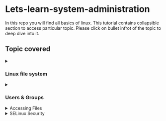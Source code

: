 # Lets-learn-system-administration
In this repo you will find all basics of linux. This tutorial contains collapsible section to access particular topic. Please click on bullet infrot of the topic to deep dive into it.  

 ## Topic covered
<details>
  <summary><h3>Linux file system</h3></summary>
  
  #### In Linux, all the files or directories are part of a single root directory. The main file in the linux is referred as the *root (/)* file.  
  
  ![Linux file System](https://computingforgeeks.com/wp-content/uploads/2020/02/linux-file-system-hierarchy-1-1024x339.png?ezimgfmt=ng:webp/ngcb18)
  
  #### Now let's see it one by one,  
  Directory type  | Types of files stored
------------- | -------------
Binary directories  | Contains binary or compiled source code files, eg, /bin, /sbin, etc.
Configuration directories  | 	Contains configuration files of the system, eg, /etc, /boot.
Data directories  | 	Stores data files, eg, /home, /root, etc.
Memory directories  | 	Stores device files which doesn't take up actual hard disk space, eg, /dev, /proc, /sys.
Usr (Unix System Resources)  | 	Contains sharable, read only data, eg, /usr/bin, /usr/lib, etc.
var (variable directory)  | 	Contains larger size data, eg, /var/log, /var/cache, etc.
Non-standard directories  |	Directories which do not come under standard FHS, eg, lost+found, /run, etc.

#### Now you know the file structure of the linux, now let's see the basic commands that are used in linux to perform basic operations

Command  |  Description  |  Example
------------- | ------------- | -------------
pwd   | 	Returns current working directory  |  *pwd*
ls    |	List the contents of a particular path  |  *ls*
mkdir  | 	Make a directory at a current directory  |  *mkdir folder*
touch *file-name*  |  to create file  |  *touch abc.txt*
vi *filename*  |  Text editor ,press i to insert then press ESC to return & wq to save and exit  |  *vi abc.txt*
cat *filename*  |  To display content of the given file  |  *cat abc.txt*
rmdir *empty-folder*  |  used to remove an empty directory  |  *rmdir folder* 
cd    |	 Move to a particular path or change directory  |  *cd Desktop, cd ~, cd /*
~     |  Indicates the home directory  |  *~*
cp *src* *dest* |  To copy all files recursively  |  *cp abc.txt xyz.txt*
mv    |  To move one or more files or directories from one place to anothe   |  *mv abc.txt xyz.txt*
rm    |  To remove file   |  *rm xyz.txt*
uname |  To check current version of Linux  |  *uname*
df    |  It is used to display disk space used in the filesystem  | *df*
man *command* |  This command used to display description of the command specified | *man touch*
head *filename*  |  To get info about first part from mentioned file  |  *head abc.txt*
tail *filename* |  To get info about last part from mentioned file   |  *tail abc.txt*
ping *ip/url* |   to check whether a network is available  |  *ping google.com*
clear |  Clears all text from terminal window  |  *clear*

- - - -
#### Hard links and soft links  
To know what are they plz [click here](https://www.geeksforgeeks.org/soft-hard-links-unixlinux/)  

Now let's do one exercise to understand what we have learnt so far  
> Example:  
> * Create an empty directory called `test`.
> * Change to the `test` directory.
> * Create a new file named ‘source.txt’ and add content to the file - `Hello World`.
> * View the contents of the file.
> * Create a hard link to the file named `hardlink.txt` and compare the inode with the file `softlink.txt`.
> * Now create a softlink of the the file named `softlink.txt` and compare the inode with file `source.txt`

Try this out by your own :smile: and after completing please verify from below :point_down: <details>
 <summary><b>Answer</b></summary>
 <p>```mkdir test  
 cd test  
 touch source.txt  
 vi source.txt  
 cat source.txt  
 ln hardlink.txt hlink```</p>
</details>

</details>

<details>
  <summary><h3>Users & Groups</h3></summary>
 
 #### Linux is a multi-user system, which means that more than one person can interact with the same system at the same time. As a system administrator, you have the responsibility to manage the system’s users and groups by creating and removing users and assign them to different groups.
 
</details>

<details>
  <summary>Accessing Files</summary>
  
  ## Heading
  1. A numbered
  2. list
     * With some
     * Sub bullets
</details>

<details>
  <summary>SELinux Security</summary>
  
  ## Heading
  1. A numbered
  2. list
     * With some
     * Sub bullets
</details>
